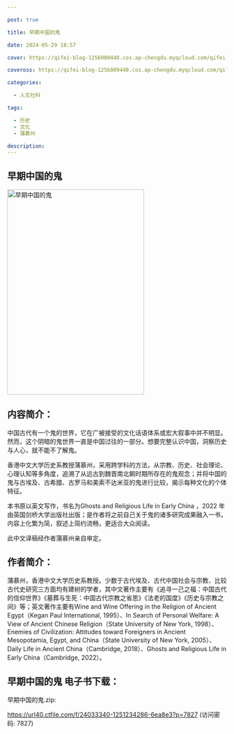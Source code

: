 ```yaml
---

post: true

title: 早期中国的鬼

date: 2024-05-29 18:57

cover: https://qifei-blog-1256009448.cos.ap-chengdu.myqcloud.com/qifei-blog/651d5049c458853aefa433b0.jpg

coveross: https://qifei-blog-1256009448.cos.ap-chengdu.myqcloud.com/qifei-blog/651d5049c458853aefa433b0.jpg

categories:

  - 人文社科

tags:

  - 历史
  - 文化
  - 蒲慕州

description:
---
```


## 早期中国的鬼
<img alt="早期中国的鬼 " class="aligncenter loaded" data-was-processed="true" decoding="async" fetchpriority="high" height="471" src="https://qifei-blog-1256009448.cos.ap-chengdu.myqcloud.com/qifei-blog/651d5049c458853aefa433b0.jpg" style="cursor: zoom-in;" width="314"/>

## 内容简介：

中国古代有一个鬼的世界，它在广被接受的文化话语体系或宏大叙事中并不明显。然而，这个阴暗的鬼世界一直是中国过往的一部分。想要完整认识中国，洞察历史与人心，就不能不了解鬼。

香港中文大学历史系教授蒲慕州，采用跨学科的方法，从宗教、历史、社会理论、心理认知等多角度，追溯了从远古到魏晋南北朝时期所存在的鬼观念；并将中国的鬼与古埃及、古希腊、古罗马和美索不达米亚的鬼进行比较，揭示每种文化的个体特征。

本书原以英文写作，书名为Ghosts and Religious Life in Early China ，2022 年由英国剑桥大学出版社出版；是作者将之前自己关于鬼的诸多研究成果融入一书，内容上化繁为简，叙述上简约流畅，更适合大众阅读。

此中文译稿经作者蒲慕州亲自审定。

## 作者简介：

蒲慕州，香港中文大学历史系教授。少数于古代埃及、古代中国社会与宗教、比较古代史研究三方面均有建树的学者，其中文著作主要有《追寻一己之福：中国古代的信仰世界》《墓葬与生死：中国古代宗教之省思》《法老的国度》《历史与宗教之间》等；英文著作主要有Wine and Wine Offering in the Religion of Ancient Egypt（Kegan Paul International, 1995）、In Search of Personal Welfare: A View of Ancient Chinese Religion（State University of New York, 1998）、Enemies of Civilization: Attitudes toward Foreigners in Ancient Mesopotamia, Egypt, and China（State University of New York, 2005）、Daily Life in Ancient China（Cambridge, 2018）、Ghosts and Religious Life in Early China（Cambridge, 2022）。

## 早期中国的鬼 电子书下载：

早期中国的鬼.zip: 

https://url40.ctfile.com/f/24033340-1251234286-6ea8e3?p=7827 (访问密码: 7827)
